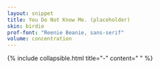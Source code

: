 ```yaml
---
layout: snippet
title: You Do Not Know Me. (placeholder)
skin: birdie
prof-font: "Reenie Beanie, sans-serif"
volume: concentration
---
```

{% include collapsible.html title="-" content="
<span class='note'>
" %}